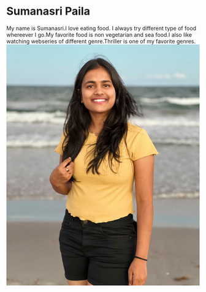 # Sumanasri Paila
My name is Sumanasri.I love eating food. I always try different type of food whereever I go.My favorite food is non vegetarian and sea food.I also like watching webseries of different genre.Thriller is one of my favorite genres.
![picture](images.jpeg)